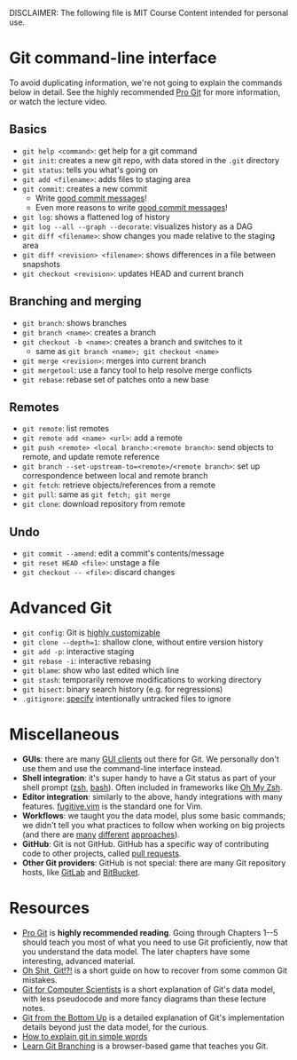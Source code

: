DISCLAIMER: The following file is MIT Course Content intended for personal use.

Git command-line interface
==========================

To avoid duplicating information, we're not going to explain the commands below in detail. See the highly recommended [Pro Git](https://git-scm.com/book/en/v2) for more information, or watch the lecture video.

Basics
------

-   `git help <command>`: get help for a git command
-   `git init`: creates a new git repo, with data stored in the `.git` directory
-   `git status`: tells you what's going on
-   `git add <filename>`: adds files to staging area
-   `git commit`: creates a new commit
    -   Write [good commit messages](https://tbaggery.com/2008/04/19/a-note-about-git-commit-messages.html)!
    -   Even more reasons to write [good commit messages](https://chris.beams.io/posts/git-commit/)!
-   `git log`: shows a flattened log of history
-   `git log --all --graph --decorate`: visualizes history as a DAG
-   `git diff <filename>`: show changes you made relative to the staging area
-   `git diff <revision> <filename>`: shows differences in a file between snapshots
-   `git checkout <revision>`: updates HEAD and current branch

Branching and merging
---------------------

-   `git branch`: shows branches
-   `git branch <name>`: creates a branch
-   `git checkout -b <name>`: creates a branch and switches to it
    -   same as `git branch <name>; git checkout <name>`
-   `git merge <revision>`: merges into current branch
-   `git mergetool`: use a fancy tool to help resolve merge conflicts
-   `git rebase`: rebase set of patches onto a new base

Remotes
-------

-   `git remote`: list remotes
-   `git remote add <name> <url>`: add a remote
-   `git push <remote> <local branch>:<remote branch>`: send objects to remote, and update remote reference
-   `git branch --set-upstream-to=<remote>/<remote branch>`: set up correspondence between local and remote branch
-   `git fetch`: retrieve objects/references from a remote
-   `git pull`: same as `git fetch; git merge`
-   `git clone`: download repository from remote

Undo
----

-   `git commit --amend`: edit a commit's contents/message
-   `git reset HEAD <file>`: unstage a file
-   `git checkout -- <file>`: discard changes

Advanced Git
============

-   `git config`: Git is [highly customizable](https://git-scm.com/docs/git-config)
-   `git clone --depth=1`: shallow clone, without entire version history
-   `git add -p`: interactive staging
-   `git rebase -i`: interactive rebasing
-   `git blame`: show who last edited which line
-   `git stash`: temporarily remove modifications to working directory
-   `git bisect`: binary search history (e.g. for regressions)
-   `.gitignore`: [specify](https://git-scm.com/docs/gitignore) intentionally untracked files to ignore

Miscellaneous
=============

-   **GUIs**: there are many [GUI clients](https://git-scm.com/downloads/guis) out there for Git. We personally don't use them and use the command-line interface instead.
-   **Shell integration**: it's super handy to have a Git status as part of your shell prompt ([zsh](https://github.com/olivierverdier/zsh-git-prompt), [bash](https://github.com/magicmonty/bash-git-prompt)). Often included in frameworks like [Oh My Zsh](https://github.com/ohmyzsh/ohmyzsh).
-   **Editor integration**: similarly to the above, handy integrations with many features. [fugitive.vim](https://github.com/tpope/vim-fugitive) is the standard one for Vim.
-   **Workflows**: we taught you the data model, plus some basic commands; we didn't tell you what practices to follow when working on big projects (and there are [many](https://nvie.com/posts/a-successful-git-branching-model/) [different](https://www.endoflineblog.com/gitflow-considered-harmful) [approaches](https://www.atlassian.com/git/tutorials/comparing-workflows/gitflow-workflow)).
-   **GitHub**: Git is not GitHub. GitHub has a specific way of contributing code to other projects, called [pull requests](https://help.github.com/en/github/collaborating-with-issues-and-pull-requests/about-pull-requests).
-   **Other Git providers**: GitHub is not special: there are many Git repository hosts, like [GitLab](https://about.gitlab.com/) and [BitBucket](https://bitbucket.org/).

Resources
=========

-   [Pro Git](https://git-scm.com/book/en/v2) is **highly recommended reading**. Going through Chapters 1--5 should teach you most of what you need to use Git proficiently, now that you understand the data model. The later chapters have some interesting, advanced material.
-   [Oh Shit, Git!?!](https://ohshitgit.com/) is a short guide on how to recover from some common Git mistakes.
-   [Git for Computer Scientists](https://eagain.net/articles/git-for-computer-scientists/) is a short explanation of Git's data model, with less pseudocode and more fancy diagrams than these lecture notes.
-   [Git from the Bottom Up](https://jwiegley.github.io/git-from-the-bottom-up/) is a detailed explanation of Git's implementation details beyond just the data model, for the curious.
-   [How to explain git in simple words](https://smusamashah.github.io/blog/2017/10/14/explain-git-in-simple-words)
-   [Learn Git Branching](https://learngitbranching.js.org/) is a browser-based game that teaches you Git.
